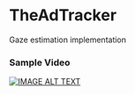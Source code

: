# TheAdTracker
Gaze estimation implementation
### Sample Video
[![IMAGE ALT TEXT](https://lh3.googleusercontent.com/DBuLiT2EZhrbNdfGPg3wHD8rhpQRYclAabInVAT0RRI6h1ascS-Ugr584-zOXEpVOT0BcFpMXnfN0Oc=w1920-h1080-n-k-rw)](https://drive.google.com/file/d/0B2ex-jtDfR1Jb2lKOVZBNHJBLUU/preview "Gaze Estimation Using OpenCV")
